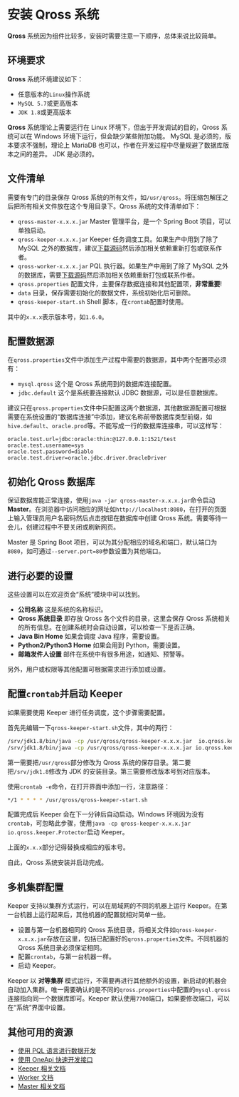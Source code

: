 # 安装 Qross 系统

**Qross** 系统因为组件比较多，安装时需要注意一下顺序，总体来说比较简单。

## 环境要求

**Qross** 系统环境建议如下：

* 任意版本的`Linux`操作系统
* `MySQL 5.7`或更高版本
* `JDK 1.8`或更高版本

**Qross** 系统理论上需要运行在 Linux 环境下，但出于开发调试的目的，Qross 系统可以在 Windows 环境下运行，但会缺少某些附加功能。 MySQL 是必须的，版本要求不强制，理论上 MariaDB 也可以，作者在开发过程中尽量规避了数据库版本之间的差异。 JDK 是必须的。

## 文件清单

需要有专门的目录保存 Qross 系统的所有文件，如`/usr/qross`。将压缩包解压之后把所有相关文件放在这个专用目录下。Qross 系统的文件清单如下：

* `qross-master-x.x.x.jar` Master 管理平台，是一个 Spring Boot 项目，可以单独启动。
* `qross-keeper-x.x.x.jar` Keeper 任务调度工具。如果生产中用到了除了 MySQL 之外的数据库，建议[下载源码](https://github.com/qross-io/Keeper)然后添加相关依赖重新打包或联系作者。
* `qross-worker-x.x.x.jar` PQL 执行器。如果生产中用到了除了 MySQL 之外的数据库，需要[下载源码](https://github.com/qross-io/Worker)然后添加相关依赖重新打包或联系作者。
* `qross.properties` 配置文件，主要保存数据连接和其他配置项，**非常重要**!
* `data` 目录，保存需要初始化的数据文件，系统初始化后可删除。
* `qross-keeper-start.sh` Shell 脚本，在`crontab`配置时使用。

其中的`x.x.x`表示版本号，如`1.6.0`。

## 配置数据源

在`qross.properties`文件中添加生产过程中需要的数据源，其中两个配置项必须有：

* `mysql.qross` 这个是 Qross 系统用到的数据库连接配置。
* `jdbc.default` 这个是系统要连接默认 JDBC 数据源，可以是任意数据库。

建议只在`qross.properties`文件中只配置这两个数据源，其他数据源配置可根据需要在系统设置的“数据库连接”中添加，建议名称前带数据库类型前缀，如`hive.default`、`oracle.prod`等。不能写成一行的数据库连接串，可以这样写：

```properties
oracle.test.url=jdbc:oracle:thin:@127.0.0.1:1521/test
oracle.test.username=sys
oracle.test.password=diablo
oracle.test.driver=oracle.jdbc.driver.OracleDriver
```

## 初始化 Qross 数据库

保证数据库能正常连接，使用`java -jar qross-master-x.x.x.jar`命令启动 **Master**。在浏览器中访问相应的网址如`http://localhost:8080`，在打开的页面上输入管理员用户名密码然后点击按钮在数据库中创建 Qross 系统。需要等待一会儿，创建过程中不要关闭或刷新网页。

Master 是 Spring Boot 项目，可以为其分配相应的域名和端口，默认端口为`8080`，如可通过`--server.port=80`参数设置为其他端口。

## 进行必要的设置

这些设置可以在欢迎页会“系统”模块中可以找到。

* **公司名称** 这是系统的名称标识。
* **Qross 系统目录** 即存放 Qross 各个文件的目录，这里会保存 Qross 系统相关的所有信息。在创建系统时会自动设置，可以检查一下是否正确。
* **Java Bin Home** 如果会调度 Java 程序，需要设置。
* **Python2/Python3 Home** 如果会用到 Python，需要设置。
* **邮箱发件人设置** 邮件在系统中有很多用途，如通知、预警等。

另外，用户或权限等其他配置可根据需求进行添加或设置。

## 配置`crontab`并启动 Keeper

如果需要使用 Keeper 进行任务调度，这个步骤需要配置。

首先先编辑一下`qross-keeper-start.sh`文件，其中的两行：

```sh
/srv/jdk1.8/bin/java -cp /usr/qross/qross-keeper-x.x.x.jar  io.qross.keeper.Protector
/srv/jdk1.8/bin/java -cp /usr/qross/qross-keeper-x.x.x.jar io.qross.keeper.Inspector >> "/usr/qross/keeper/beats/${day}.log" 2>&1
```

第一需要把`/usr/qross`部分修改为 Qross 系统的保存目录。第二要把`/srv/jdk1.8`修改为 JDK 的安装目录。第三需要修改版本号到对应版本。

使用`crontab -e`命令，在打开界面中添加一行，注意路径：

```sh
*/1 * * * * /usr/qross/qross-keeper-start.sh
```

配置完成后 Keeper 会在下一分钟后自动启动。Windows 环境因为没有`crontab`，可忽略此步骤，使用`java -cp qross-keeper-x.x.x.jar io.qross.keeper.Protector`启动 Keeper。

上面的`x.x.x`部分记得替换成相应的版本号。

自此，Qross 系统安装并启动完成。

## 多机集群配置

Keeper 支持以集群方式运行，可以在局域网的不同的机器上运行 Keeper。在第一台机器上运行起来后，其他机器的配置就相对简单一些。

* 设置与第一台机器相同的 Qross 系统目录，将相关文件如`qross-keeper-x.x.x.jar`存放在这里，包括已配置好的`qross.properties`文件。不同机器的 Qross 系统目录必须保证相同。
* 配置`crontab`，与第一台机器一样。
* 启动 Keeper。

Keeper 以 **对等集群** 模式运行，不需要再进行其他额外的设置，新启动的机器会自动加入集群。唯一需要确认的是不同的`qross.properties`中配置的`mysql.qross`连接指向同一个数据库即可。Keeper 默认使用`7700`端口，如果要修改端口，可以在“系统”界面中设置。

## 其他可用的资源

* [使用 PQL 语言进行数据开发](/pql/use-pql)
* [使用 OneApi 快速开发接口](/oneapi/quick)
* [Keeper 相关文档](/keeper/overview)
* [Worker 文档](/pql/worker)
* [Master 相关文档](/master/overview)